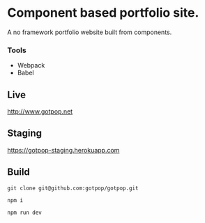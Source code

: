 # Component based portfolio site.

A no framework portfolio website built from components.

### Tools

* Webpack
* Babel

## Live

http://www.gotpop.net

## Staging

https://gotpop-staging.herokuapp.com

## Build

`git clone git@github.com:gotpop/gotpop.git`

`npm i`

`npm run dev`
